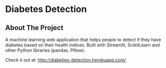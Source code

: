 # Diabetes Detection

<!-- ABOUT THE PROJECT -->

## About The Project

A machine learning web application that helps people to detect if they have diabetes based on their health indices. Built with Streamlit, ScikitLearn and other Python libraries (pandas, Pillow).

Check it out at: http://diabeties-detection.herokuapp.com/
